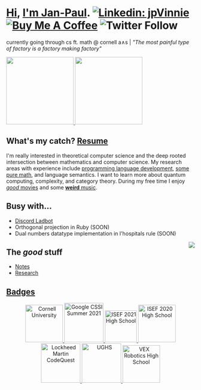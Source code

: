 # [Hi](https://discordapp.com/users/294518633541926912), [I'm Jan-Paul](https://jpvinnie.github.io/). [![Linkedin: jpVinnie](https://img.shields.io/badge/-Hey,listen!-blue?style=flat-square&logo=Linkedin&logoColor=white&link=https://https://www.linkedin.com/in/jan-paul-v-ramos-6268bb208/)](https://www.linkedin.com/in/jan-paul-v-ramos-6268bb208/) [![Buy Me A Coffee](https://img.shields.io/badge/-Buy%20Me%20A%20Coffee-db4c4c?style=flat&logo=buy-me-a-coffee&logoColor=ffffff&link=https://ko-fi.com/jpvinnie)](https://www.buymeacoffee.com/jpvinnie) ![Twitter Follow](https://img.shields.io/twitter/follow/jp_vinnie?style=social)

currently going through cs ft. math @ cornell a∧s | _"The most painful type of factory is a factory making factory"_

<a href="https://github.com/jpVinnie">
  <img height="180em" src="https://github-readme-stats.vercel.app/api?username=jpVinnie&show_icons=true&theme=gruvbox" />
  <img height="180em" src="https://github-readme-stats-eight-theta.vercel.app/api/top-langs/?username=jpVinnie&theme=gruvbox&layout=compact" />
</a>

## What's my catch? [Resume](https://github.com/jpVinnie/jpVinnie/blob/master/Data/resume.pdf)
I'm really interested in theoretical computer science and the deep rooted intersection between mathematics and computer science. My research areas with experience include [programming language development](https://github.com/jpVinnie/diffeq-lang), [some pure math](https://github.com/jpVinnie/PythagoreanTriples-PascalsTriangle), and language semantics. I want to learn more about quantum computing, complexity, and category theory. During my free time I enjoy [*good* movies](https://letterboxd.com/Vinnely/) and some [**weird** music](https://bandcamp.com/jpvinnely).

## Busy with...
- [Discord Ladbot](https://github.com/Camto/Lad)
- Orthogonal projection in Ruby (SOON)
- Dual numbers datatype implementation in l'hospitals rule (SOON)

<img src="https://camo.githubusercontent.com/21a3ce80715bfadfef2b1576379cb6163a41ac0dd720cb6ae497f149f77aa3fd/68747470733a2f2f73706f746966792d6769746875622d70726f66696c652e76657263656c2e6170702f6170692f766965773f7569643d6e3837396f357a6b796b687764366967326e676a6b7a35757826636f7665725f696d6167653d74727565267468656d653d6e6f7661746f72656d" align="right">

## The *good* stuff
- [Notes](https://github.com/jpVinnie/notebook)
- [Research](https://github.com/jpVinnie/research)

## [Badges](https://www.linkedin.com/in/jan-paul-v-ramos-6268bb208/)
<p float="left" align="center">
  
  <a href="https://www.cornell.edu">
    <img src="https://i.imgur.com/Vh3HQeC.png" width="100" alt="Cornell University" />
  </a>
  
  <a href="https://notes.jpramos.me/GoogleCSSI/">
    <img src="https://i.imgur.com/AE1kebr.png" width="105" alt="Google CSSI Summer 2021" />
  </a>
  
  <a href="https://abstracts.societyforscience.org/Home/FullAbstract?ISEFYears=2021%2C&Category=Any%20Category&Finalist=Ramos&AllAbstracts=True&FairCountry=Puerto%20Rico&FairState=Any%20State&ProjectId=20992">
    <img src="https://www.seekpng.com/png/full/453-4533774_intel-isef-intel-isef-logo.png" width="85" alt="ISEF 2021 High School" />
  </a>
  
  <a href = "https://abstracts.societyforscience.org/Home/FullAbstract?ISEFYears=2020%2C&Category=Any%20Category&Finalist=Ramos&AllAbstracts=True&FairCountry=Puerto%20Rico&FairState=Any%20State&ProjectId=19617">
    <img src="https://www.hendry-schools.org/cms/lib/FL01903259/Centricity/Domain/359/mu%20alpha%20theta%20logo.gif" width="100" alt="ISEF 2020 High School" />
  </a>
  
  <a href="https://www.lockheedmartin.com/en-us/who-we-are/communities/codequest.html">
    <img src="https://companiesmarketcap.com/img/company-logos/256/LMT.png" width="105" alt="Lockheed Martin CodeQuest"/>
  </a>
  
  <a href="https://es.wikipedia.org/wiki/Escuela_Especializada_University_Gardens">
    <img src="https://i.imgur.com/WGQhEQA.png" alt="UGHS" width="105" alt="High School UGHS" />
  </a>
  
  <a href="https://www.robotevents.com/robot-competitions/vex-robotics-competition/RE-VRC-18-6082.html#general-info">
    <img src="https://www.logolynx.com/images/logolynx/ab/ab86924e0d3d566e39e647a7f946ed3f.jpeg" width="100" alt="VEX Robotics High School" />
  </a>

</p>
